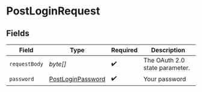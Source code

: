 # PostLoginRequest


## Fields

| Field                                                             | Type                                                              | Required                                                          | Description                                                       |
| ----------------------------------------------------------------- | ----------------------------------------------------------------- | ----------------------------------------------------------------- | ----------------------------------------------------------------- |
| `requestBody`                                                     | *byte[]*                                                          | :heavy_check_mark:                                                | The OAuth 2.0 state parameter.                                    |
| `password`                                                        | [PostLoginPassword](../../models/operations/PostLoginPassword.md) | :heavy_check_mark:                                                | Your password                                                     |